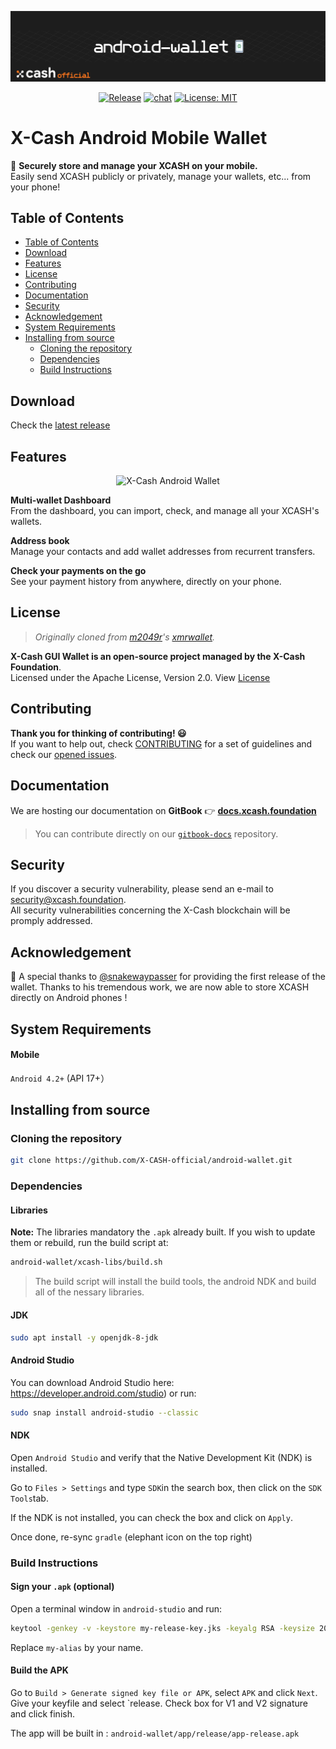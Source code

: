 <div align=middle>

<a align="center" href="https://x-network.io/xcash"><img src="header.png" alt="X-Cash Core"></a>

[![Release](https://img.shields.io/github/v/release/X-CASH-official/android-wallet)](https://github.com/X-CASH-official/android-wallet/releases)
[![chat](https://img.shields.io/discord/470575102203920395?logo=discord)](https://discordapp.com/invite/4CAahnd)
[![License: MIT](https://img.shields.io/badge/License-MIT-green.svg?style=flat)](https://opensource.org/licenses/MIT)

</div>

# X-Cash Android Mobile Wallet

📱 **Securely store and manage your XCASH on your mobile.**  
Easily send XCASH publicly or privately, manage your wallets, etc... from your phone!

## Table of Contents

- [Table of Contents](#table-of-contents)
- [Download](#download)
- [Features](#features)
- [License](#license)
- [Contributing](#contributing)
- [Documentation](#documentation)
- [Security](#security)
- [Acknowledgement](#acknowledgement)
- [System Requirements](#system-requirements)
- [Installing from source](#installing-from-source)
  - [Cloning the repository](#cloning-the-repository)
  - [Dependencies](#dependencies)
  - [Build Instructions](#build-instructions)

## Download

Check the [latest release](https://github.com/X-CASH-official/android-wallet/releases)

## Features

<div align=middle>
<img height=500px src="https://x-network.io/front/images/android-wallet.gif" alt="X-Cash Android Wallet">
</div>

**Multi-wallet Dashboard**  
From the dashboard, you can import, check, and manage all your XCASH's wallets.

**Address book**  
Manage your contacts and add wallet addresses from recurrent transfers.

**Check your payments on the go**  
See your payment history from anywhere, directly on your phone.

## License

> *Originally cloned from [m2049r](https://github.com/m2049r)'s [xmrwallet](https://github.com/m2049r/xmrwallet).*

**X-Cash GUI Wallet is an open-source project managed by the X-Cash Foundation**.  
Licensed under the Apache License, Version 2.0. View [License](LICENSE)

## Contributing

**Thank you for thinking of contributing! 😃**  
If you want to help out, check [CONTRIBUTING](https://github.com/X-CASH-official/.github/blob/master/CONTRIBUTING.md) for a set of guidelines and check our [opened issues](https://github.com/X-CASH-official/desktop-wallet/issues).

## Documentation

We are hosting our documentation on **GitBook** 👉 [**docs.xcash.foundation**](https://docs.xcash.foundation/)

> You can contribute directly on our [`gitbook-docs`](https://github.com/X-CASH-official/gitbook-docs) repository.

## Security

If you discover a security vulnerability, please send an e-mail to [security@xcash.foundation](mailto:security@xcash.foundation).  
All security vulnerabilities concerning the X-Cash blockchain will be promply addressed.

## Acknowledgement

🙏 A special thanks to [@snakewaypasser](https://github.com/snakewaypasser) for providing the first release of the wallet. Thanks to his tremendous work, we are now able to store XCASH directly on Android phones !

## System Requirements

#### Mobile

`Android 4.2+` (API 17+）

## Installing from source

### Cloning the repository

```bash
git clone https://github.com/X-CASH-official/android-wallet.git
```

### Dependencies

#### Libraries

**Note:** The libraries mandatory the `.apk` already built. If you wish to update them or rebuild, run the build script at: 

```bash
android-wallet/xcash-libs/build.sh
```

> The build script will install the build tools, the android NDK and build all of the nessary libraries. 

#### JDK

```bash
sudo apt install -y openjdk-8-jdk
```

#### Android Studio

You can download Android Studio here: https://developer.android.com/studio) or run: 
```bash
sudo snap install android-studio --classic
```

#### NDK

Open `Android Studio` and verify that the Native Development Kit (NDK) is installed.

Go to `Files > Settings` and type `SDK`in the search box, then click on the `SDK Tools`tab.

If the NDK is not installed, you can check the box and click on `Apply`.

Once done, re-sync `gradle` (elephant icon on the top right)


### Build Instructions

#### Sign your `.apk` (optional)

Open a terminal window in `android-studio` and run:
```bash
keytool -genkey -v -keystore my-release-key.jks -keyalg RSA -keysize 2048 -validity 10000 -alias my-alias
```

Replace `my-alias` by your name.

#### Build the APK

Go to `Build > Generate signed key file or APK`, select `APK` and click `Next`. Give your keyfile and select `release. Check box for V1 and V2 signature and click finish.

The app will be built in :
```android-wallet/app/release/app-release.apk```
